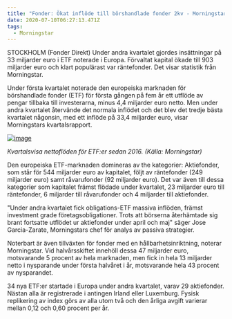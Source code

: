 ```yaml
---
title: "Fonder: Ökat inflöde till börshandlade fonder 2kv - Morningstar"
date: 2020-07-10T06:27:13.471Z
tags:
  - Morningstar
---
```

STOCKHOLM (Fonder Direkt) Under andra kvartalet gjordes insättningar på 33 miljarder euro i ETF noterade i Europa. Förvaltat kapital ökade till 903 miljarder euro och klart populärast var räntefonder. Det visar statistik från Morningstar.

Under första kvartalet noterade den europeiska marknaden för börshandlade fonder (ETF) för första gången på fem år ett utflöde av pengar tillbaka till investerarna, minus 4,4 miljarder euro netto. Men under andra kvartalet återvände det normala inflödet och det blev det tredje bästa kvartalet någonsin, med ett inflöde på 33,4 miljarder euro, visar Morningstars kvartalsrapport.

[![image](https://i.direkt.se/200710/586568901.png)](https://i.direkt.se/200710/586568901.png)

*Kvartalsvisa nettoflöden för ETF:er sedan 2016. (Källa: Morningstar)*

Den europeiska ETF-marknaden domineras av the kategorier: Aktiefonder, som står för 544 miljarder euro av kapitalet, följt av räntefonder (249 miljarder euro) samt råvarufonder (92 miljarder euro). Det var även till dessa kategorier som kapitalet främst flödade under kvartalet, 23 miljarder euro till räntefonder, 6 miljarder till råvarufonder och 4 miljarder till aktiefonder.

"Under andra kvartalet fick obligations-ETF massiva inflöden, främst investment grade företagsobligationer. Trots att börserna återhämtade sig brant fortsatte utflödet ur aktiefonder under april och maj" säger Jose Garcia-Zarate, Morningstars chef för analys av passiva strategier.

Noterbart är även tillväxten för fonder med en hållbarhetsinriktning, noterar Morningstar. Vid halvårsskiftet innehöll dessa 47 miljarder euro, motsvarande 5 procent av hela marknaden, men fick in hela 13 miljarder netto i nysparande under första halvåret i år, motsvarande hela 43 procent av nysparandet.

34 nya ETF:er startade i Europa under andra kvartalet, varav 29 aktiefonder. Nästan alla är registrerade i antingen Irland eller Luxemburg. Fysisk replikering av index görs av alla utom två och den årliga avgift varierar mellan 0,12 och 0,60 procent per år.